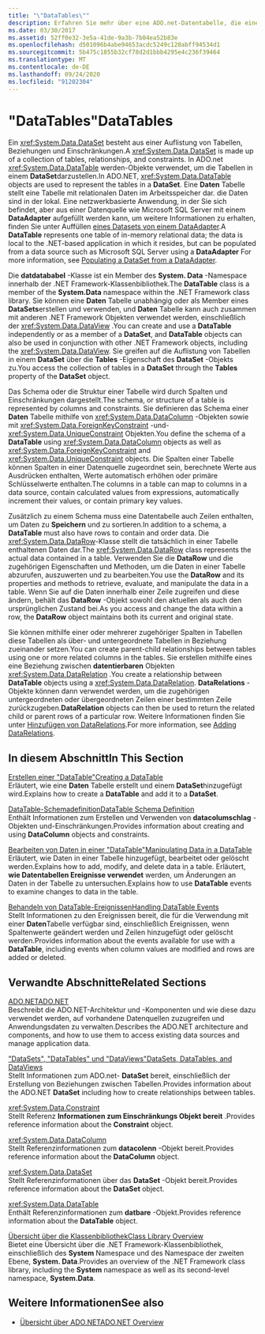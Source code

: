 ```yaml
---
title: "\"DataTables\""
description: Erfahren Sie mehr über eine ADO.net-Datentabelle, die eine Tabelle mit relationalen Daten im Arbeitsspeicher darstellt. NET-basierte Anwendung, in der es sich befindet.
ms.date: 03/30/2017
ms.assetid: 52ff0e32-3e5a-41de-9a3b-7b04ea52b83e
ms.openlocfilehash: d501096b4abe94653acdc5249c120abff94534d1
ms.sourcegitcommit: 5b475c1855b32cf78d2d1bbb4295e4c236f39464
ms.translationtype: MT
ms.contentlocale: de-DE
ms.lasthandoff: 09/24/2020
ms.locfileid: "91202304"
---
```

# <a name="datatables"></a><span data-ttu-id="6bb57-103">"DataTables"</span><span class="sxs-lookup"><span data-stu-id="6bb57-103">DataTables</span></span>

<span data-ttu-id="6bb57-104">Ein <xref:System.Data.DataSet> besteht aus einer Auflistung von Tabellen, Beziehungen und Einschränkungen.</span><span class="sxs-lookup"><span data-stu-id="6bb57-104">A <xref:System.Data.DataSet> is made up of a collection of tables, relationships, and constraints.</span></span> <span data-ttu-id="6bb57-105">In ADO.net <xref:System.Data.DataTable> werden-Objekte verwendet, um die Tabellen in einem **DataSet**darzustellen.</span><span class="sxs-lookup"><span data-stu-id="6bb57-105">In ADO.NET, <xref:System.Data.DataTable> objects are used to represent the tables in a **DataSet**.</span></span> <span data-ttu-id="6bb57-106">Eine **Daten** Tabelle stellt eine Tabelle mit relationalen Daten im Arbeitsspeicher dar. die Daten sind in der lokal. Eine netzwerkbasierte Anwendung, in der Sie sich befindet, aber aus einer Datenquelle wie Microsoft SQL Server mit einem **DataAdapter** aufgefüllt werden kann, um weitere Informationen zu erhalten, finden Sie unter Auffüllen [eines Datasets von einem DataAdapter](../populating-a-dataset-from-a-dataadapter.md).</span><span class="sxs-lookup"><span data-stu-id="6bb57-106">A **DataTable** represents one table of in-memory relational data; the data is local to the .NET-based application in which it resides, but can be populated from a data source such as Microsoft SQL Server using a **DataAdapter** For more information, see [Populating a DataSet from a DataAdapter](../populating-a-dataset-from-a-dataadapter.md).</span></span>  
  
 <span data-ttu-id="6bb57-107">Die **datdatababel** -Klasse ist ein Member des **System. Data** -Namespace innerhalb der .NET Framework-Klassenbibliothek.</span><span class="sxs-lookup"><span data-stu-id="6bb57-107">The **DataTable** class is a member of the **System.Data** namespace within the .NET Framework class library.</span></span> <span data-ttu-id="6bb57-108">Sie können eine **Daten** Tabelle unabhängig oder als Member eines **DataSets**erstellen und verwenden, und **Daten** Tabelle kann auch zusammen mit anderen .NET Framework Objekten verwendet werden, einschließlich der <xref:System.Data.DataView> .</span><span class="sxs-lookup"><span data-stu-id="6bb57-108">You can create and use a **DataTable** independently or as a member of a **DataSet**, and **DataTable** objects can also be used in conjunction with other .NET Framework objects, including the <xref:System.Data.DataView>.</span></span> <span data-ttu-id="6bb57-109">Sie greifen auf die Auflistung von Tabellen in einem **DataSet** über die **Tables** -Eigenschaft des **DataSet** -Objekts zu.</span><span class="sxs-lookup"><span data-stu-id="6bb57-109">You access the collection of tables in a **DataSet** through the **Tables** property of the **DataSet** object.</span></span>  
  
 <span data-ttu-id="6bb57-110">Das Schema oder die Struktur einer Tabelle wird durch Spalten und Einschränkungen dargestellt.</span><span class="sxs-lookup"><span data-stu-id="6bb57-110">The schema, or structure of a table is represented by columns and constraints.</span></span> <span data-ttu-id="6bb57-111">Sie definieren das Schema einer **Daten** Tabelle mithilfe von <xref:System.Data.DataColumn> -Objekten sowie mit <xref:System.Data.ForeignKeyConstraint> -und- <xref:System.Data.UniqueConstraint> Objekten.</span><span class="sxs-lookup"><span data-stu-id="6bb57-111">You define the schema of a **DataTable** using <xref:System.Data.DataColumn> objects as well as <xref:System.Data.ForeignKeyConstraint> and <xref:System.Data.UniqueConstraint> objects.</span></span> <span data-ttu-id="6bb57-112">Die Spalten einer Tabelle können Spalten in einer Datenquelle zugeordnet sein, berechnete Werte aus Ausdrücken enthalten, Werte automatisch erhöhen oder primäre Schlüsselwerte enthalten.</span><span class="sxs-lookup"><span data-stu-id="6bb57-112">The columns in a table can map to columns in a data source, contain calculated values from expressions, automatically increment their values, or contain primary key values.</span></span>  
  
 <span data-ttu-id="6bb57-113">Zusätzlich zu einem Schema muss eine Datentabelle auch Zeilen enthalten, um Daten zu **Speichern** und zu sortieren.</span><span class="sxs-lookup"><span data-stu-id="6bb57-113">In addition to a schema, a **DataTable** must also have rows to contain and order data.</span></span> <span data-ttu-id="6bb57-114">Die <xref:System.Data.DataRow>-Klasse stellt die tatsächlich in einer Tabelle enthaltenen Daten dar.</span><span class="sxs-lookup"><span data-stu-id="6bb57-114">The <xref:System.Data.DataRow> class represents the actual data contained in a table.</span></span> <span data-ttu-id="6bb57-115">Verwenden Sie die **DataRow** und die zugehörigen Eigenschaften und Methoden, um die Daten in einer Tabelle abzurufen, auszuwerten und zu bearbeiten.</span><span class="sxs-lookup"><span data-stu-id="6bb57-115">You use the **DataRow** and its properties and methods to retrieve, evaluate, and manipulate the data in a table.</span></span> <span data-ttu-id="6bb57-116">Wenn Sie auf die Daten innerhalb einer Zeile zugreifen und diese ändern, behält das **DataRow** -Objekt sowohl den aktuellen als auch den ursprünglichen Zustand bei.</span><span class="sxs-lookup"><span data-stu-id="6bb57-116">As you access and change the data within a row, the **DataRow** object maintains both its current and original state.</span></span>  
  
 <span data-ttu-id="6bb57-117">Sie können mithilfe einer oder mehrerer zugehöriger Spalten in Tabellen diese Tabellen als über- und untergeordnete Tabellen in Beziehung zueinander setzen.</span><span class="sxs-lookup"><span data-stu-id="6bb57-117">You can create parent-child relationships between tables using one or more related columns in the tables.</span></span> <span data-ttu-id="6bb57-118">Sie erstellen mithilfe eines eine Beziehung zwischen **datentierbaren** Objekten <xref:System.Data.DataRelation> .</span><span class="sxs-lookup"><span data-stu-id="6bb57-118">You create a relationship between **DataTable** objects using a <xref:System.Data.DataRelation>.</span></span> <span data-ttu-id="6bb57-119">**DataRelations** -Objekte können dann verwendet werden, um die zugehörigen untergeordneten oder übergeordneten Zeilen einer bestimmten Zeile zurückzugeben.</span><span class="sxs-lookup"><span data-stu-id="6bb57-119">**DataRelation** objects can then be used to return the related child or parent rows of a particular row.</span></span> <span data-ttu-id="6bb57-120">Weitere Informationen finden Sie unter [Hinzufügen von DataRelations](adding-datarelations.md).</span><span class="sxs-lookup"><span data-stu-id="6bb57-120">For more information, see [Adding DataRelations](adding-datarelations.md).</span></span>  
  
## <a name="in-this-section"></a><span data-ttu-id="6bb57-121">In diesem Abschnitt</span><span class="sxs-lookup"><span data-stu-id="6bb57-121">In This Section</span></span>  

 [<span data-ttu-id="6bb57-122">Erstellen einer "DataTable"</span><span class="sxs-lookup"><span data-stu-id="6bb57-122">Creating a DataTable</span></span>](creating-a-datatable.md)  
 <span data-ttu-id="6bb57-123">Erläutert, wie eine **Daten** Tabelle erstellt und einem **DataSet**hinzugefügt wird.</span><span class="sxs-lookup"><span data-stu-id="6bb57-123">Explains how to create a **DataTable** and add it to a **DataSet**.</span></span>  
  
 [<span data-ttu-id="6bb57-124">DataTable-Schemadefinition</span><span class="sxs-lookup"><span data-stu-id="6bb57-124">DataTable Schema Definition</span></span>](datatable-schema-definition.md)  
 <span data-ttu-id="6bb57-125">Enthält Informationen zum Erstellen und Verwenden von **datacolumschlag** -Objekten und-Einschränkungen.</span><span class="sxs-lookup"><span data-stu-id="6bb57-125">Provides information about creating and using **DataColumn** objects and constraints.</span></span>  
  
 [<span data-ttu-id="6bb57-126">Bearbeiten von Daten in einer "DataTable"</span><span class="sxs-lookup"><span data-stu-id="6bb57-126">Manipulating Data in a DataTable</span></span>](manipulating-data-in-a-datatable.md)  
 <span data-ttu-id="6bb57-127">Erläutert, wie Daten in einer Tabelle hinzugefügt, bearbeitet oder gelöscht werden.</span><span class="sxs-lookup"><span data-stu-id="6bb57-127">Explains how to add, modify, and delete data in a table.</span></span> <span data-ttu-id="6bb57-128">Erläutert, **wie Datentabellen Ereignisse verwendet** werden, um Änderungen an Daten in der Tabelle zu untersuchen.</span><span class="sxs-lookup"><span data-stu-id="6bb57-128">Explains how to use **DataTable** events to examine changes to data in the table.</span></span>  
  
 [<span data-ttu-id="6bb57-129">Behandeln von DataTable-Ereignissen</span><span class="sxs-lookup"><span data-stu-id="6bb57-129">Handling DataTable Events</span></span>](handling-datatable-events.md)  
 <span data-ttu-id="6bb57-130">Stellt Informationen zu den Ereignissen bereit, die für die Verwendung mit einer **Daten**Tabelle verfügbar sind, einschließlich Ereignissen, wenn Spaltenwerte geändert werden und Zeilen hinzugefügt oder gelöscht werden.</span><span class="sxs-lookup"><span data-stu-id="6bb57-130">Provides information about the events available for use with a **DataTable**, including events when column values are modified and rows are added or deleted.</span></span>  
  
## <a name="related-sections"></a><span data-ttu-id="6bb57-131">Verwandte Abschnitte</span><span class="sxs-lookup"><span data-stu-id="6bb57-131">Related Sections</span></span>  

 [<span data-ttu-id="6bb57-132">ADO.NET</span><span class="sxs-lookup"><span data-stu-id="6bb57-132">ADO.NET</span></span>](../index.md)  
 <span data-ttu-id="6bb57-133">Beschreibt die ADO.NET-Architektur und -Komponenten und wie diese dazu verwendet werden, auf vorhandene Datenquellen zuzugreifen und Anwendungsdaten zu verwalten.</span><span class="sxs-lookup"><span data-stu-id="6bb57-133">Describes the ADO.NET architecture and components, and how to use them to access existing data sources and manage application data.</span></span>  
  
 [<span data-ttu-id="6bb57-134">"DataSets", "DataTables" und "DataViews"</span><span class="sxs-lookup"><span data-stu-id="6bb57-134">DataSets, DataTables, and DataViews</span></span>](index.md)  
 <span data-ttu-id="6bb57-135">Stellt Informationen zum ADO.net- **DataSet** bereit, einschließlich der Erstellung von Beziehungen zwischen Tabellen.</span><span class="sxs-lookup"><span data-stu-id="6bb57-135">Provides information about the ADO.NET **DataSet** including how to create relationships between tables.</span></span>  
  
 <xref:System.Data.Constraint>  
 <span data-ttu-id="6bb57-136">Stellt Referenz **Informationen zum Einschränkungs Objekt bereit** .</span><span class="sxs-lookup"><span data-stu-id="6bb57-136">Provides reference information about the **Constraint** object.</span></span>  
  
 <xref:System.Data.DataColumn>  
 <span data-ttu-id="6bb57-137">Stellt Referenzinformationen zum **datacolenn** -Objekt bereit.</span><span class="sxs-lookup"><span data-stu-id="6bb57-137">Provides reference information about the **DataColumn** object.</span></span>  
  
 <xref:System.Data.DataSet>  
 <span data-ttu-id="6bb57-138">Stellt Referenzinformationen über das **DataSet** -Objekt bereit.</span><span class="sxs-lookup"><span data-stu-id="6bb57-138">Provides reference information about the **DataSet** object.</span></span>  
  
 <xref:System.Data.DataTable>  
 <span data-ttu-id="6bb57-139">Enthält Referenzinformationen zum **datbare** -Objekt.</span><span class="sxs-lookup"><span data-stu-id="6bb57-139">Provides reference information about the **DataTable** object.</span></span>  
  
 [<span data-ttu-id="6bb57-140">Übersicht über die Klassenbibliothek</span><span class="sxs-lookup"><span data-stu-id="6bb57-140">Class Library Overview</span></span>](../../../../standard/class-library-overview.md)  
 <span data-ttu-id="6bb57-141">Bietet eine Übersicht über die .NET Framework-Klassenbibliothek, einschließlich des **System** Namespace und des Namespace der zweiten Ebene, **System. Data**.</span><span class="sxs-lookup"><span data-stu-id="6bb57-141">Provides an overview of the .NET Framework class library, including the **System** namespace as well as its second-level namespace, **System.Data**.</span></span>  
  
## <a name="see-also"></a><span data-ttu-id="6bb57-142">Weitere Informationen</span><span class="sxs-lookup"><span data-stu-id="6bb57-142">See also</span></span>

- [<span data-ttu-id="6bb57-143">Übersicht über ADO.NET</span><span class="sxs-lookup"><span data-stu-id="6bb57-143">ADO.NET Overview</span></span>](../ado-net-overview.md)

